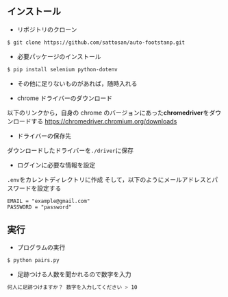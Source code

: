 ## インストール

- リポジトリのクローン

```bash
$ git clone https://github.com/sattosan/auto-footstanp.git
```

- 必要パッケージのインストール

```bash
$ pip install selenium python-dotenv
```

- その他に足りないものがあれば，随時入れる

- chrome ドライバーのダウンロード

以下のリンクから，自身の chrome のバージョンにあった**chromedriver**をダウンロードする
https://chromedriver.chromium.org/downloads

- ドライバーの保存先

ダウンロードしたドライバーを`./driver`に保存

- ログインに必要な情報を設定

`.env`をカレントディレクトリに作成
そして，以下のようにメールアドレスとパスワードを設定する

```txt:./.env
EMAIL = "example@gmail.com"
PASSWORD = "password"
```

## 実行

- プログラムの実行

```bash
$ python pairs.py
```

- 足跡つける人数を聞かれるので数字を入力

```bash
何人に足跡つけますか？ 数字を入力してください > 10
```
